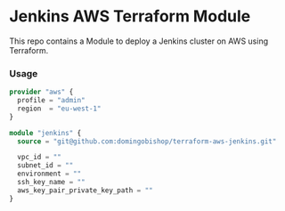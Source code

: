 # Jenkins AWS Terraform Module

This repo contains a Module to deploy a Jenkins cluster on AWS using Terraform.

### Usage

```terraform
provider "aws" {
  profile = "admin"
  region  = "eu-west-1"
}

module "jenkins" {
  source = "git@github.com:domingobishop/terraform-aws-jenkins.git"

  vpc_id = ""
  subnet_id = ""
  environment = ""
  ssh_key_name = ""
  aws_key_pair_private_key_path = ""
}
```
